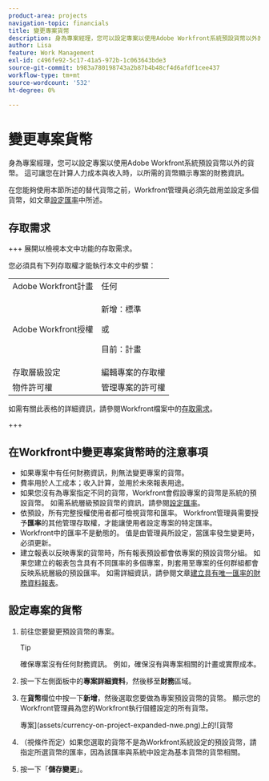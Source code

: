 ```yaml
---
product-area: projects
navigation-topic: financials
title: 變更專案貨幣
description: 身為專案經理，您可以設定專案以使用Adobe Workfront系統預設貨幣以外的貨幣。 這可讓您在計算人力成本與收入時，以所需的貨幣顯示專案的財務資訊。
author: Lisa
feature: Work Management
exl-id: c496fe92-5c17-41a5-972b-1c063643bde3
source-git-commit: b983a780198743a2b87b4b48cf4d6afdf1cee437
workflow-type: tm+mt
source-wordcount: '532'
ht-degree: 0%

---
```


# 變更專案貨幣

身為專案經理，您可以設定專案以使用Adobe Workfront系統預設貨幣以外的貨幣。 這可讓您在計算人力成本與收入時，以所需的貨幣顯示專案的財務資訊。

在您能夠使用本節所述的替代貨幣之前，Workfront管理員必須先啟用並設定多個貨幣，如文章[設定匯率](../../../administration-and-setup/manage-workfront/exchange-rates/set-up-exchange-rates.md)中所述。

## 存取需求

+++ 展開以檢視本文中功能的存取需求。

您必須具有下列存取權才能執行本文中的步驟：

<table style="table-layout:auto"> 
 <col> 
 <col> 
 <tbody> 
  <tr> 
   <td role="rowheader">Adobe Workfront計畫</td> 
   <td>任何</td> 
  </tr> 
  <tr> 
   <td role="rowheader">Adobe Workfront授權</td> 
   <td>
   <p>新增：標準</p>
   <p>或</p>
   <p>目前：計畫</p></td> 
  </tr> 
  <tr> 
   <td role="rowheader">存取層級設定</td> 
   <td>編輯專案的存取權</td> 
  </tr> 
  <tr> 
   <td role="rowheader">物件許可權</td> 
   <td>管理專案的許可權</td> 
  </tr> 
 </tbody> 
</table>

如需有關此表格的詳細資訊，請參閱Workfront檔案中的[存取需求](/help/quicksilver/administration-and-setup/add-users/access-levels-and-object-permissions/access-level-requirements-in-documentation.md)。

+++

## 在Workfront中變更專案貨幣時的注意事項

* 如果專案中有任何財務資訊，則無法變更專案的貨幣。
* 費率用於人工成本；收入計算，並用於未來報表用途。
* 如果您沒有為專案指定不同的貨幣，Workfront會假設專案的貨幣是系統的預設貨幣。 如需系統層級預設貨幣的資訊，請參閱[設定匯率](../../../administration-and-setup/manage-workfront/exchange-rates/set-up-exchange-rates.md)。
* 依預設，所有完整授權使用者都可檢視貨幣和匯率。 Workfront管理員需要授予&#x200B;**匯率**&#x200B;的其他管理存取權，才能讓使用者設定專案的特定匯率。
* Workfront中的匯率不是動態的。 值是由管理員所設定，當匯率發生變更時，必須更新。
* 建立報表以反映專案的貨幣時，所有報表預設都會依專案的預設貨幣分組。 如果您建立的報表包含具有不同匯率的多個專案，則套用至專案的任何群組都會反映系統層級的預設匯率。 如需詳細資訊，請參閱文章[建立具有唯一匯率的財務資料報表](../../../reports-and-dashboards/reports/creating-and-managing-reports/create-financial-data-reports-unique-exchange-rates.md)。

## 設定專案的貨幣

1. 前往您要變更預設貨幣的專案。

   >[!TIP]
   >
   >確保專案沒有任何財務資訊。 例如，確保沒有與專案相關的計畫或實際成本。

1. 按一下左側面板中的&#x200B;**專案詳細資料**，然後移至&#x200B;**財務**&#x200B;區域。
1. 在&#x200B;**貨幣**&#x200B;欄位中按一下&#x200B;**新增**，然後選取您要做為專案預設貨幣的貨幣。 顯示您的Workfront管理員為您的Workfront執行個體設定的所有貨幣。

   專案](assets/currency-on-project-expanded-nwe.png)上的![貨幣

1. （視條件而定）如果您選取的貨幣不是為Workfront系統設定的預設貨幣，請指定所選貨幣的匯率，因為該匯率與系統中設定為基本貨幣的貨幣相關。
1. 按一下「**儲存變更**」。

